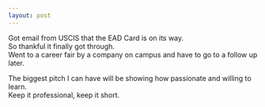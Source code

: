 ```yaml
---
layout: post
---
```


Got email from USCIS that the EAD Card is on its way.  
So thankful it finally got through.  
Went to a career fair by a company on campus and have to go to a follow up later.  
  

The biggest pitch I can have will be showing how passionate and willing to learn.  
Keep it professional, keep it short.  
